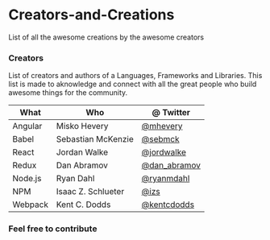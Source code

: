 # Creators-and-Creations
List of all the awesome creations by the awesome creators 

### Creators
List of creators and authors of a Languages, Frameworks and Libraries. 
This list is made to aknowledge and connect with all the great people who build awesome things for the community.

| What | Who | @ Twitter|
| ------ | ------ | --------|
| Angular | Misko Hevery| [@mhevery](https://twitter.com/mhevery) |
|Babel | Sebastian McKenzie| [@sebmck](https://twitter.com/sebmck)  |
| React | Jordan Walke| [@jordwalke](https://twitter.com/jordwalke) 
| Redux | Dan Abramov | [@dan_abramov](https://twitter.com/dan_abramov)
|Node.js| Ryan Dahl| [@ryanmdahl](https://twitter.com/ryanmdahl)
| NPM | Isaac Z. Schlueter| [@izs](https://twitter.com/izs)
| Webpack | Kent C. Dodds| [@kentcdodds](https://twitter.com/kentcdodds)


### Feel free to contribute
